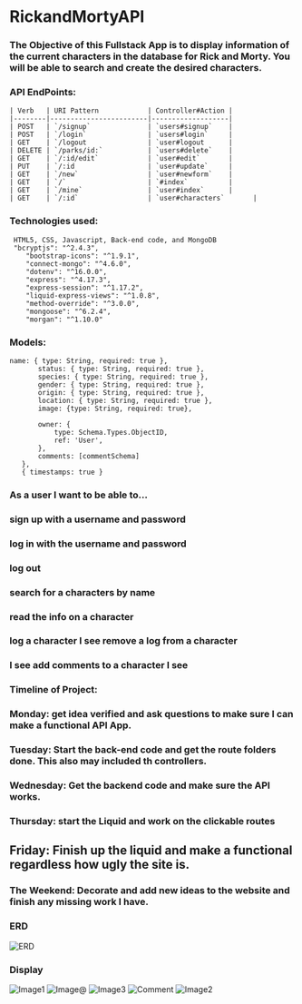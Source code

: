 # RickandMortyAPI

### The Objective of this Fullstack App is to display information of the current characters in the database for Rick and Morty. You will be able to search and create the desired characters.

### API EndPoints:
```
| Verb   | URI Pattern            | Controller#Action |
|--------|------------------------|-------------------|
| POST   | `/signup`              | `users#signup`    |
| POST   | `/login`               | `users#login`     |
| GET    | `/logout               | `user#logout      |
| DELETE | `/parks/id:`           | `users#delete`    |
| GET    | `/:id/edit`            | `user#edit`       |
| PUT    | `/:id                  | `user#update`     |
| GET    | `/new`                 | `user#newform`    |
| GET    | `/`                    | `#index`          |
| GET    | `/mine`                | `user#index`      |
| GET    | `/:id`                 | `user#characters`       |
```

### Technologies used:
```
 HTML5, CSS, Javascript, Back-end code, and MongoDB
 "bcryptjs": "^2.4.3",
    "bootstrap-icons": "^1.9.1",
    "connect-mongo": "^4.6.0",
    "dotenv": "^16.0.0",
    "express": "^4.17.3",
    "express-session": "^1.17.2",
    "liquid-express-views": "^1.0.8",
    "method-override": "^3.0.0",
    "mongoose": "^6.2.4",
    "morgan": "^1.10.0"
 ```

 ### Models:
 ```
name: { type: String, required: true },
		status: { type: String, required: true },
        species: { type: String, required: true },
		gender: { type: String, required: true },
		origin: { type: String, required: true },
		location: { type: String, required: true },
		image: {type: String, required: true},

		owner: {
			type: Schema.Types.ObjectID,
			ref: 'User',
		},
		comments: [commentSchema]
	},
	{ timestamps: true }
 ```

### As a user I want to be able to...
### sign up with a username and password
### log in with the username and password
### log out
### search for a characters by name
### read the info on a character
### log a character I see remove a log from a character 
### I see add comments to a character I see

### Timeline of Project:
### Monday: get idea verified and ask questions to make sure I can make a functional API App.
### Tuesday: Start the back-end code and get the route folders done. This also may included th controllers.
### Wednesday: Get the backend code and make sure the API works.
### Thursday: start the Liquid and work on the clickable routes
## Friday: Finish up the liquid and make a functional regardless how ugly the site is.
### The Weekend: Decorate and add new ideas to the website and finish any missing work I have.
### ERD
![ERD](ERD.png)

### Display
![Image1](Image1.png)
![Image@](Image@.png)
![Image3](Image3.png)
![Comment](Comment.png)
![Image2](Image2.png)
